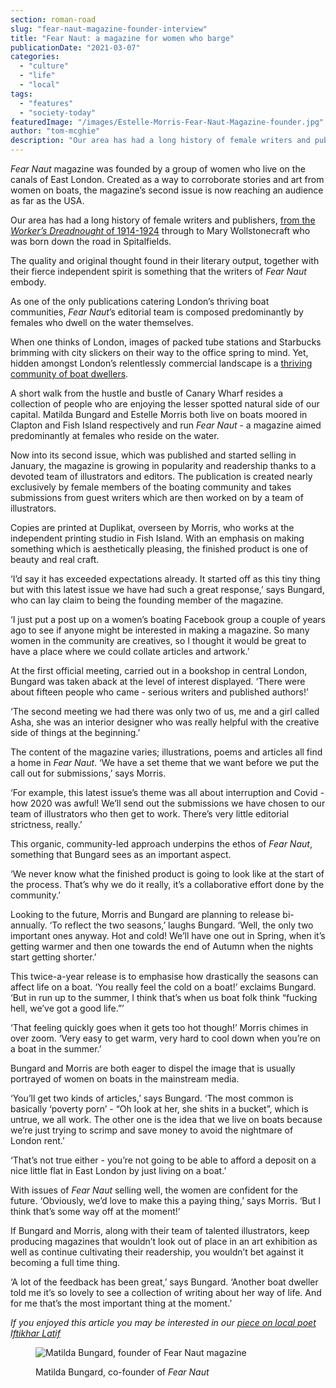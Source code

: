 ```yaml
---
section: roman-road
slug: "fear-naut-magazine-founder-interview"
title: "Fear Naut: a magazine for women who barge"
publicationDate: "2021-03-07"
categories: 
  - "culture"
  - "life"
  - "local"
tags: 
  - "features"
  - "society-today"
featuredImage: "/images/Estelle-Morris-Fear-Naut-Magazine-founder.jpg"
author: "tom-mcghie"
description: "Our area has had a long history of female writers and publishers, from the Worker’s Dreadnought of 1914-1924 through to Mary Wollstonecraft who was born down the road in Spitalfields."
---
```


_Fear Naut_ magazine was founded by a group of women who live on the canals of East London. Created as a way to corroborate stories and art from women on boats, the magazine’s second issue is now reaching an audience as far as the USA. 

Our area has had a long history of female writers and publishers, [from the _Worker’s Dreadnought_ of 1914-1924](https://romanroadlondon.com/sylvia-pankhurst-womens-workers-dreadnought-newspaper-bow/) through to Mary Wollstonecraft who was born down the road in Spitalfields.

The quality and original thought found in their literary output, together with their fierce independent spirit is something that the writers of _Fear Naut_ embody.

As one of the only publications catering London’s thriving boat communities, _Fear Naut_’s editorial team is composed predominantly by females who dwell on the water themselves. 

When one thinks of London, images of packed tube stations and Starbucks brimming with city slickers on their way to the office spring to mind. Yet, hidden amongst London’s relentlessly commercial landscape is a [thriving community of boat dwellers](https://romanroadlondon.com/regents-canal-boat-window-photos-rose-palmer/).

A short walk from the hustle and bustle of Canary Wharf resides a collection of people who are enjoying the lesser spotted natural side of our capital. Matilda Bungard and Estelle Morris both live on boats moored in Clapton and Fish Island respectively and run _Fear Naut_ - a magazine aimed predominantly at females who reside on the water.

Now into its second issue, which was published and started selling in January, the magazine is growing in popularity and readership thanks to a devoted team of illustrators and editors. The publication is created nearly exclusively by female members of the boating community and takes submissions from guest writers which are then worked on by a team of illustrators.

Copies are printed at Duplikat, overseen by Morris, who works at the independent printing studio in Fish Island. With an emphasis on making something which is aesthetically pleasing, the finished product is one of beauty and real craft.

‘I’d say it has exceeded expectations already. It started off as this tiny thing but with this latest issue we have had such a great response,’ says Bungard, who can lay claim to being the founding member of the magazine.

‘I just put a post up on a women’s boating Facebook group a couple of years ago to see if anyone might be interested in making a magazine. So many women in the community are creatives, so I thought it would be great to have a place where we could collate articles and artwork.’

At the first official meeting, carried out in a bookshop in central London, Bungard was taken aback at the level of interest displayed. ‘There were about fifteen people who came - serious writers and published authors!’

‘The second meeting we had there was only two of us, me and a girl called Asha, she was an interior designer who was really helpful with the creative side of things at the beginning.’

The content of the magazine varies; illustrations, poems and articles all find a home in _Fear Naut_. ‘We have a set theme that we want before we put the call out for submissions,’ says Morris.

‘For example, this latest issue’s theme was all about interruption and Covid - how 2020 was awful! We’ll send out the submissions we have chosen to our team of illustrators who then get to work. There’s very little editorial strictness, really.’

This organic, community-led approach underpins the ethos of _Fear Naut_, something that Bungard sees as an important aspect.

‘We never know what the finished product is going to look like at the start of the process. That’s why we do it really, it’s a collaborative effort done by the community.’

Looking to the future, Morris and Bungard are planning to release bi-annually. ‘To reflect the two seasons,’ laughs Bungard. ‘Well, the only two important ones anyway. Hot and cold! We’ll have one out in Spring, when it’s getting warmer and then one towards the end of Autumn when the nights start getting shorter.’ 

This twice-a-year release is to emphasise how drastically the seasons can affect life on a boat. ‘You really feel the cold on a boat!’ exclaims Bungard. ‘But in run up to the summer, I think that’s when us boat folk think “fucking hell, we’ve got a good life.”’

‘That feeling quickly goes when it gets too hot though!’ Morris chimes in over zoom. ‘Very easy to get warm, very hard to cool down when you’re on a boat in the summer.’

Bungard and Morris are both eager to dispel the image that is usually portrayed of women on boats in the mainstream media.

‘You’ll get two kinds of articles,’ says Bungard. ‘The most common is basically ‘poverty porn’ - “Oh look at her, she shits in a bucket”, which is untrue, we all work. The other one is the idea that we live on boats because we’re just trying to scrimp and save money to avoid the nightmare of London rent.’

‘That’s not true either - you’re not going to be able to afford a deposit on a nice little flat in East London by just living on a boat.’

With issues of _Fear Naut_ selling well, the women are confident for the future. ‘Obviously, we’d love to make this a paying thing,’ says Morris. ‘But I think that’s some way off at the moment!’

If Bungard and Morris, along with their team of talented illustrators, keep producing magazines that wouldn’t look out of place in an art exhibition as well as continue cultivating their readership, you wouldn’t bet against it becoming a full time thing. 

‘A lot of the feedback has been great,’ says Bungard. ‘Another boat dweller told me it’s so lovely to see a collection of writing about her way of life. And for me that’s the most important thing at the moment.’

_If you enjoyed this article you may be interested in our [piece on local poet Iftikhar Latif](https://romanroadlondon.com/ifti-latif-british-bangladeshi-poet/)_

<figure>

![Matilda Bungard, founder of Fear Naut magazine](/images/Matilda-Bungard-Fear-Naut-founder-1024x683.jpg)

<figcaption>

Matilda Bungard, co-founder of _Fear Naut_

</figcaption>

</figure>
